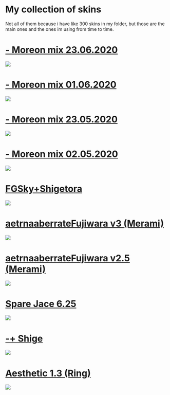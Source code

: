 # My collection of skins

Not all of them because i have like 300 skins in my folder, but those are the main ones and the ones im using from time to time.

# [- Moreon mix 23.06.2020](https://drive.google.com/file/d/1z_0NwY6c6Gec-jL4B4E6ribcaqnIf9Tz/view?usp=sharing)
![](https://adasko.s-ul.eu/JfFvMOTq)

# [- Moreon mix 01.06.2020](https://drive.google.com/file/d/1HnbV0_byP6US19IDNYFHO0XSWTtv0gwW/view?usp=sharing)
![](https://adasko.s-ul.eu/eB7V1b5K)

# [- Moreon mix 23.05.2020](https://drive.google.com/file/d/1ezOIkjtiRO3EmL7KbcqOXoo4gMm69jBm/view?usp=sharing)
![](https://adasko.s-ul.eu/qN5BcyTh)

# [- Moreon mix 02.05.2020](https://drive.google.com/file/d/1tbU2twOrYmRtHoSnqjvKesVyQpVXrqc1/view?usp=sharing)
![](https://adasko.s-ul.eu/rxABTKSS)

# [FGSky+Shigetora](https://drive.google.com/file/d/1O8MVcw_vGcbJGvI4s3aYNmO_XOs-j6Pj/view?usp=sharing)
![](https://adasko.s-ul.eu/MxDN7xWW)

# [aetrnaaberrateFujiwara v3 (Merami)](https://drive.google.com/file/d/194QK_MqUewN6HFvw1B8PopdSHDV0QeKf/view)
![](https://skins.osuck.net/uploads/posts/2020-03/1584189023_screenshot8185.jpg)

# [aetrnaaberrateFujiwara v2.5 (Merami)](https://drive.google.com/file/d/18NzmaVy-dT8DumBPjAIln1_aBPYqDEYw/view)
![](https://skins.osuck.net/uploads/posts/2020-03/1584188832_screenshot8183.jpg)

# [Spare Jace 6.25](https://drive.google.com/file/d/14xxXiOP8MRcxRprYUa01hLLNzSp0QH7T/view?usp=sharing)
![](https://adasko.s-ul.eu/nzMScoS0)

# [-+ Shige](https://drive.google.com/file/d/1qQzX6GFLHJQzngFvNrHfu3NUgq-6H_j9/view?usp=sharing)
![](https://adasko.s-ul.eu/SPgImkUM)

# [Aesthetic 1.3 (Ring)](https://drive.google.com/file/d/1qvdU9-IrKs9E0fmLY6lzA5LKioYoBmNT/view?usp=sharing)
![](https://adasko.s-ul.eu/X2saWSJD)

